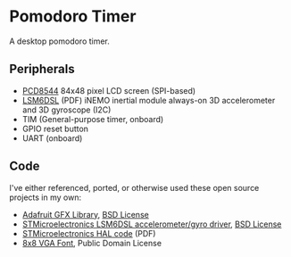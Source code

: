 Pomodoro Timer
==============

A desktop pomodoro timer.

Peripherals
-----------

- [PCD8544](https://learn.adafruit.com/nokia-5110-3310-monochrome-lcd) 84x48 pixel LCD screen (SPI-based)
- [LSM6DSL](https://www.st.com/resource/en/datasheet/lsm6dsl.pdf) (PDF) iNEMO inertial module always-on 3D accelerometer and 3D gyroscope (I2C)
- TIM (General-purpose timer, onboard)
- GPIO reset button
- UART (onboard)

Code
----

I've either referenced, ported, or otherwise used these open source projects in my own:

- [Adafruit GFX Library](https://github.com/Adafruit/Adafruit-GFX-Library), [BSD License](https://github.com/adafruit/Adafruit-GFX-Library/blob/master/license.txt)
- [STMicroelectronics LSM6DSL accelerometer/gyro driver](https://github.com/STMicroelectronics/stm32-lsm6dsl), [BSD License](https://opensource.org/licenses/BSD-3-Clause)
- [STMicroelectronics HAL code](https://www.st.com/resource/en/user_manual/um1884-description-of-stm32l4l4-hal-and-lowlayer-drivers-stmicroelectronics.pdf) (PDF)
- [8x8 VGA Font](https://github.com/dhepper/font8x8), Public Domain License
